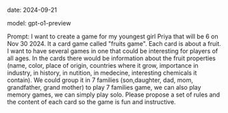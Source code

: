 date: 2024-09-21
 
model: gpt-o1-preview

Prompt: I want to create a game for my youngest girl Priya that will be 6 on Nov 30 2024. It a card game called "fruits game". Each card is about a fruit. I want to have several games in one that could be interesting for players of all ages. In the cards there would be information about the fruit properties (name, color, place of origin, countries where it grow, importance in industry, in history, in nutition, in medecine, interesting chemicals it contain). We could group it in 7 families (son,daughter, dad, mom, grandfather, grand mother) to play 7 families game, we can also play memory games, we can simply play solo. Please propose a set of rules and the content of each card so the game is fun and instructive.
